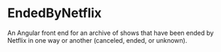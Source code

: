 # EndedByNetflix
An Angular front end for an archive of shows that have been ended by Netflix in one way or another (canceled, ended, or unknown).  
